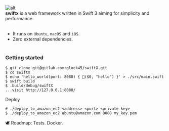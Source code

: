 ![alt](https://dl.dropboxusercontent.com/u/858551/logo_swift_x.png)
<br>
**swiftx** is a web framework written in Swift 3 aiming for simplicity and performance.
<br><br>
* It runs on `Ubuntu`, `macOS` and `iOS`.
* Zero external dependencies.
<br><br>

### Getting started

```shell
$ git clone git@gitlab.com:glock45/swiftX.git
$ cd swiftX
$ echo 'hello_world(port: 8080) { 👞($0, "hello") }' > ./src/main.swift
$ swift build
$ .build/debug/swiftX
...visit http://127.0.0.1:8080/
```

Deploy
```shell
# ./deploy_to_amazon_ec2 <address> <port> <private key>
$ ./deploy_to_amazon_ec2 ubuntu@amazon.com 8080 my_key.pem
```
🕊 Roadmap: Tests. Docker.
